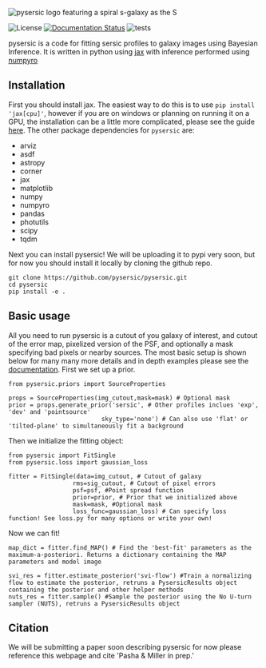 ![pysersic logo featuring a spiral s-galaxy as the S](misc/pysersic.png)
 
![License](https://img.shields.io/badge/license-MIT-blue)
[![Documentation Status](https://readthedocs.org/projects/pysersic/badge/?version=latest)](https://pysersic.readthedocs.io/en/latest/?badge=latest)
![tests](https://github.com/pysersic/pysersic/actions/workflows/pytest.yml/badge.svg)

pysersic is a code for fitting sersic profiles to galaxy images using Bayesian Inference. It is written in python using [jax](https://github.com/google/jax) with inference performed using [numpyro](https://github.com/pyro-ppl/numpyro)

## Installation

First you should install jax. The easiest way to do this is to use ``` pip install 'jax[cpu]' ```, however if you are on windows or planning on running it on a GPU, the installation can be a little more complicated, please see the guide [here](https://github.com/google/jax#installation). The other package dependencies for ```pysersic``` are:
- arviz
- asdf
- astropy
- corner
- jax
- matplotlib
- numpy
- numpyro
- pandas
- photutils
- scipy
- tqdm

Next you can install pysersic! We will be uploading it to pypi very soon, but for now you should install it locally by cloning the github repo.

```
git clone https://github.com/pysersic/pysersic.git
cd pysersic
pip install -e .
```

## Basic usage

All you need to run pysersic is a cutout of you galaxy of interest, and cutout of the error map, pixelized version of the PSF, and optionally a mask specifying bad pixels or nearby sources. The most basic setup is shown below for many many more details and in depth examples please see the [documentation](https://pysersic.readthedocs.io/en/latest/). First we set up a prior.

```
from pysersic.priors import SourceProperties

props = SourceProperties(img_cutout,mask=mask) # Optional mask
prior = props.generate_prior('sersic', # Other profiles inclues 'exp', 'dev' and 'pointsource'
                          sky_type='none') # Can also use 'flat' or 'tilted-plane' to simultaneously fit a background
```
Then we initialize the fitting object:

```
from pysersic import FitSingle
from pysersic.loss import gaussian_loss

fitter = FitSingle(data=img_cutout, # Cutout of galaxy 
                  rms=sig_cutout, # Cutout of pixel errors
                  psf=psf, #Point spread function
                  prior=prior, # Prior that we initialized above
                  mask=mask, #Optional mask
                  loss_func=gaussian_loss) # Can specify loss function! See loss.py for many options or write your own!
```

Now we can fit!

```
map_dict = fitter.find_MAP() # Find the 'best-fit' parameters as the maximum-a-posteriori. Returns a dictionary containing the MAP parameters and model image

svi_res = fitter.estimate_posterior('svi-flow') #Train a normalizing flow to estimate the posterior, retruns a PysersicResults object containing the posterior and other helper methods
nuts_res = fitter.sample() #Sample the posterior using the No U-turn sampler (NUTS), retruns a PysersicResults object
```

## Citation
We will be submitting a paper soon describing pysersic for now please reference this webpage and cite 'Pasha & Miller in prep.' 
